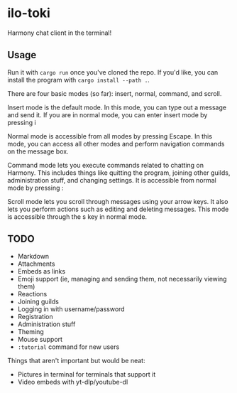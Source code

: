 # ilo-toki
Harmony chat client in the terminal!

## Usage
Run it with `cargo run` once you've cloned the repo. If you'd like, you can install the program with `cargo install --path .`.

There are four basic modes (so far): insert, normal, command, and scroll.

Insert mode is the default mode. In this mode, you can type out a message and send it. If you are in normal mode, you can enter insert mode by pressing <key>i</key>

Normal mode is accessible from all modes by pressing <key>Escape</key>. In this mode, you can access all other modes and perform navigation commands on the message box.

Command mode lets you execute commands related to chatting on Harmony. This includes things like quitting the program, joining other guilds, administration stuff, and changing settings. It is accessible from normal mode by pressing <key>:</key>

Scroll mode lets you scroll through messages using your arrow keys. It also lets you perform actions such as editing and deleting messages. This mode is accessible through the <key>s</key> key in normal mode.


## TODO
 - Markdown
 - Attachments
 - Embeds as links
 - Emoji support (ie, managing and sending them, not necessarily viewing them)
 - Reactions
 - Joining guilds
 - Logging in with username/password
 - Registration
 - Administration stuff
 - Theming
 - Mouse support
 - `:tutorial` command for new users

Things that aren't important but would be neat:
 - Pictures in terminal for terminals that support it
 - Video embeds with yt-dlp/youtube-dl
